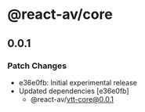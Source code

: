# @react-av/core

## 0.0.1

### Patch Changes

- e36e0fb: Initial experimental release
- Updated dependencies [e36e0fb]
  - @react-av/vtt-core@0.0.1
